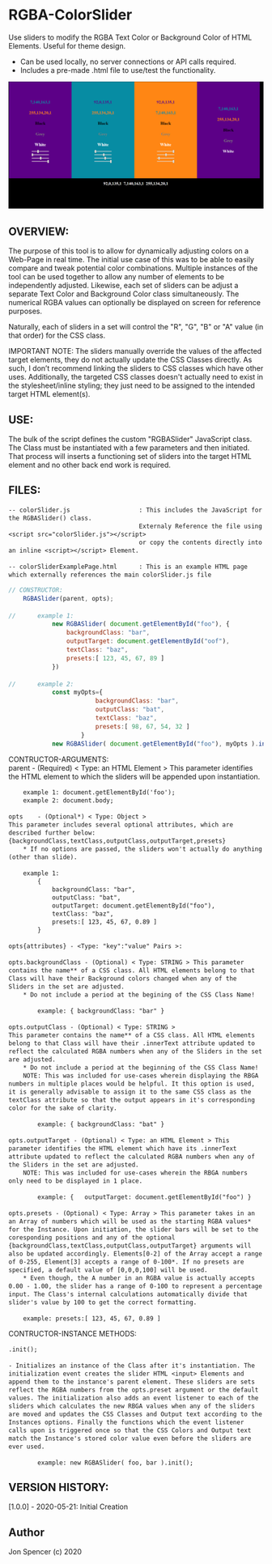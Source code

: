 # RGBA-ColorSlider
Use sliders to modify the RGBA Text Color or Background Color of HTML Elements. Useful for theme design.
- Can be used locally, no server connections or API calls required. 
- Includes a pre-made .html file to use/test the functionality. 

![ScreenShot](Preview.png)

## OVERVIEW:
The purpose of this tool is to allow for dynamically adjusting colors on a Web-Page in real time. The initial use case of this was to be able to easily compare and tweak potential color combinations. Multiple instances of the tool can be used together to allow any number of elements to be independently adjusted. Likewise, each set of sliders can be adjust a separate Text Color and Background Color class simultaneously. The numerical RGBA values can optionally be displayed on screen for reference purposes.

Naturally, each of sliders in a set will control the "R", "G", "B" or "A" value (in that order) for the CSS class. 

IMPORTANT NOTE: The sliders manually override the values of the affected target elements, they do not actually update the CSS Classes directly. As such, I don’t recommend linking the sliders to CSS classes which have other uses. Additionally, the targeted CSS classes doesn't actually need to exist in the stylesheet/inline styling; they just need to be assigned to the intended target HTML element(s).

## USE:
The bulk of the script defines the custom "RGBASlider" JavaScript class. The Class must be instantiated with a few parameters and then initiated. That process will inserts a functioning set of sliders into the target HTML element and no other back end work is required.

## FILES:
	-- colorSlider.js					: This includes the JavaScript for the RGBASlider() class. 
										Externaly Reference the file using <script src="colorSlider.js"></script>  
										or copy the contents directly into an inline <script></script> Element.
  
	-- colorSliderExamplePage.html		: This is an example HTML page which externally references the main colorSlider.js file
````javascript
// CONSTRUCTOR:
	RGBASlider(parent, opts);
	
//		example 1:
			new RGBASlider( document.getElementById("foo"), {
				backgroundClass: "bar",
				outputTarget: document.getElementById("oof"),
				textClass: "baz",
				presets:[ 123, 45, 67, 89 ]
			})
		
//		example 2: 
			const myOpts={
						backgroundClass: "bar",
						outputClass: "bat",
						textClass: "baz",
						presets:[ 98, 67, 54, 32 ]
					}
			new RGBASlider( document.getElementById("foo"), myOpts ).init()
````
CONTRUCTOR-ARGUMENTS:	
	parent  - (Required) < Type: an HTML Element > 
	This parameter identifies the HTML element to which the sliders will be appended upon instantiation.
	
		example 1: document.getElementById('foo');
		example 2: document.body;
		
	opts	- (Optional*) < Type: Object >  
	This parameter includes several optional attributes, which are described further below: {backgroundClass,textClass,outputClass,outputTarget,presets}
		* If no options are passed, the sliders won't actually do anything (other than slide).
		
		example 1:
			{
				backgroundClass: "bar",
				outputClass: "bat",
				outputTarget: document.getElementById("foo"),
				textClass: "baz",
				presets:[ 123, 45, 67, 0.89 ]
			}
			
	opts{attributes} - <Type: "key":"value" Pairs >:
	
	opts.backgroundClass - (Optional) < Type: STRING > This parameter contains the name** of a CSS class. All HTML elements belong to that Class will have their Background colors changed when any of the Sliders in the set are adjusted.  
		* Do not include a period at the begining of the CSS Class Name!

			example: { backgroundClass: "bar" }
	
	opts.outputClass - (Optional) < Type: STRING > 
	This parameter contains the name** of a CSS class. All HTML elements belong to that Class will have their .innerText attribute updated to reflect the calculated RGBA numbers when any of the Sliders in the set are adjusted. 
		* Do not include a period at the beginning of the CSS Class Name!
		NOTE: This was included for use-cases wherein displaying the RBGA numbers in multiple places would be helpful. It this option is used, it is generally advisable to assign it to the same CSS class as the textClass attribute so that the output appears in it's corresponding color for the sake of clarity.

			example: { backgroundClass: "bat" }
			
	opts.outputTarget - (Optional) < Type: an HTML Element > This parameter identifies the HTML element which have its .innerText attribute updated to reflect the calculated RGBA numbers when any of the Sliders in the set are adjusted. 
		NOTE: This was included for use-cases wherein the RBGA numbers only need to be displayed in 1 place.
		
			example: {   outputTarget: document.getElementById("foo") }
			
	opts.presets - (Optional) < Type: Array > This parameter takes in an an Array of numbers which will be used as the starting RGBA values* for the Instance. Upon initiation, the slider bars will be set to the coresponding positions and any of the optional {backgroundClass,textClass,outputClass,outputTarget} arguments will also be updated accordingly. Elements[0-2] of the Array accept a range of 0-255, Element[3] accepts a range of 0-100*. If no presets are specified, a default value of [0,0,0,100] will be used.
		* Even though, the A number in an RGBA value is actually accepts 0.00 - 1.00, the slider has a range of 0-100 to represent a percentage input. The Class's internal calculations automatically divide that slider's value by 100 to get the correct formatting.
	
		example: presets:[ 123, 45, 67, 0.89 ]
	
CONTRUCTOR-INSTANCE METHODS:

	.init(); 
	
	- Initializes an instance of the Class after it's instantiation. The initialization event creates the slider HTML <input> Elements and append them to the instance's parent element. These sliders are sets reflect the RGBA numbers from the opts.preset argument or the default values. The initialization also adds an event listener to each of the sliders which calculates the new RBGA values when any of the sliders are moved and updates the CSS Classes and Output text according to the Instances options. Finally the functions which the event listener calls upon is triggered once so that the CSS Colors and Output text match the Instance's stored color value even before the sliders are ever used. 
	
			example: new RGBASlider( foo, bar ).init();

## VERSION HISTORY:
[1.0.0] - 2020-05-21: Initial Creation

## Author
Jon Spencer (c) 2020
